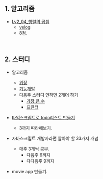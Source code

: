 ## 1. 알고리즘
- [Lv2_04_행렬의 곱셈](https://github.com/EunJaePark/algorithm/blob/master/Level_2/Lv2_04_%ED%96%89%EB%A0%AC%EC%9D%98%20%EA%B3%B1%EC%85%88.html)
  - [velog](https://velog.io/@design0728/%ED%94%84%EB%A1%9C%EA%B7%B8%EB%9E%98%EB%A8%B8%EC%8A%A4-level2-%ED%96%89%EB%A0%AC%EC%9D%98-%EA%B3%B1%EC%85%88)
  - 8점.
  
<br/>

## 2. 스터디
- 알고리즘
  - [위장](https://programmers.co.kr/learn/courses/30/lessons/42578)
  - [기능개발](https://programmers.co.kr/learn/courses/30/lessons/42586)
  - 다음주 스터디 안하면 2개더 하기
    - [가장 큰 수](https://programmers.co.kr/learn/courses/30/lessons/42746)
    - [프린터](https://programmers.co.kr/learn/courses/30/lessons/42587)

- [타입스크립트로 todo리스트 만들기](https://withseungryu.tistory.com/category/Front-end/Vue)
    - 3까지 따라해보기.

- 자바스크립트 개발자라면 알아야 할 33가지 개념 
  - 매주 3개씩 공부.
    - 다음주 6까지
    - 다다음주 9까지

- movie app 만들기.
  
  
  
